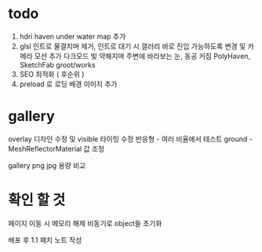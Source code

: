# todo

1. hdri haven under water map 추가
2. glsl 인트로 물결치며 제거, 인트로 대기 시 갤러리 바로 진입 가능하도록 변경
   및 카메라 모션 추가 다크모드 빛 약해지며 주변에 바라보는 눈, 동공 커짐
   PolyHaven, SketchFab
   groot/works
3. SEO 최적화 ( 후순위 )
4. preload 로 로딩 배경 이미지 추가

# gallery

overlay 디자인 수정 및 visible 타이밍 수정
반응형 - 여러 비율에서 테스트
ground - MeshReflectorMaterial 값 조정

gallery png jpg 용량 비교

# 확인 할 것

페이지 이동 시 메모리 해제
비동기로 object들 초기화

배포 후 1.1 패치 노트 작성
